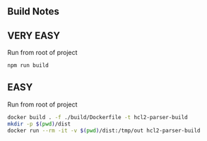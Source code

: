 ## Build Notes

## VERY EASY

Run from root of project
```sh
npm run build
```

## EASY

Run from root of project

```sh
docker build . -f ./build/Dockerfile -t hcl2-parser-build
mkdir -p $(pwd)/dist
docker run --rm -it -v $(pwd)/dist:/tmp/out hcl2-parser-build
```
